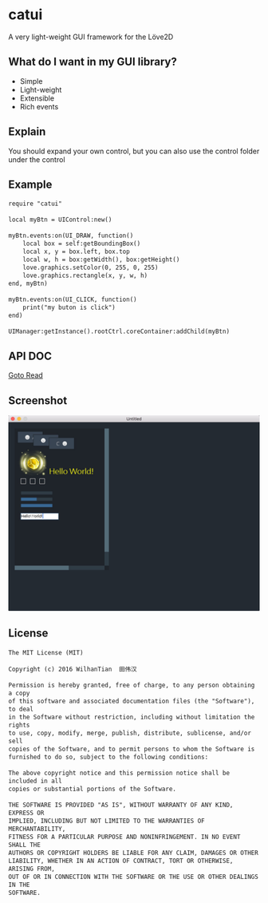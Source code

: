 # catui
A very light-weight GUI framework for the Löve2D

## What do I want in my GUI library?
+ Simple
+ Light-weight
+ Extensible
+ Rich events

## Explain
You should expand your own control, but you can also use the control folder under the control

## Example
```
require "catui"

local myBtn = UIControl:new()

myBtn.events:on(UI_DRAW, function()
    local box = self:getBoundingBox()
    local x, y = box.left, box.top
    local w, h = box:getWidth(), box:getHeight()
    love.graphics.setColor(0, 255, 0, 255)
    love.graphics.rectangle(x, y, w, h)
end, myBtn)

myBtn.events:on(UI_CLICK, function()
    print("my buton is click")
end)

UIManager:getInstance().rootCtrl.coreContainer:addChild(myBtn)
```

## API DOC
[Goto Read](http://htmlpreview.github.io/?https://github.com/wilhantian/catui/blob/master/doc/index.html)

## Screenshot
![Screenshot](doc/screen.jpg)

## License
    The MIT License (MIT)

    Copyright (c) 2016 WilhanTian  田伟汉

    Permission is hereby granted, free of charge, to any person obtaining a copy
    of this software and associated documentation files (the "Software"), to deal
    in the Software without restriction, including without limitation the rights
    to use, copy, modify, merge, publish, distribute, sublicense, and/or sell
    copies of the Software, and to permit persons to whom the Software is
    furnished to do so, subject to the following conditions:

    The above copyright notice and this permission notice shall be included in all
    copies or substantial portions of the Software.

    THE SOFTWARE IS PROVIDED "AS IS", WITHOUT WARRANTY OF ANY KIND, EXPRESS OR
    IMPLIED, INCLUDING BUT NOT LIMITED TO THE WARRANTIES OF MERCHANTABILITY,
    FITNESS FOR A PARTICULAR PURPOSE AND NONINFRINGEMENT. IN NO EVENT SHALL THE
    AUTHORS OR COPYRIGHT HOLDERS BE LIABLE FOR ANY CLAIM, DAMAGES OR OTHER
    LIABILITY, WHETHER IN AN ACTION OF CONTRACT, TORT OR OTHERWISE, ARISING FROM,
    OUT OF OR IN CONNECTION WITH THE SOFTWARE OR THE USE OR OTHER DEALINGS IN THE
    SOFTWARE.
